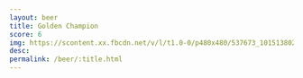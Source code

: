```yaml
---
layout: beer
title: Golden Champion
score: 6
img: https://scontent.xx.fbcdn.net/v/l/t1.0-0/p480x480/537673_10151380245638745_991276182_n.jpg?oh=c14767b9bf265fb6d9c76851ad93cdc8&oe=5866389D
desc: 
permalink: /beer/:title.html
---
```

